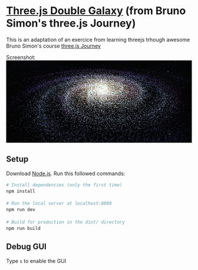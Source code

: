 # [Three.js Double Galaxy](https://threejs-double-galaxy-m1zstv7yp-valentin-orrits-projects.vercel.app/) (from Bruno Simon's three.js Journey)
This is an adaptation of an exercice from learning threejs trhough awesome Bruno Simon's course [three.js Journey](https://threejs-journey.com/)

Screenshot:\
![screenshot of the experience](/static/double-galaxy.png)

## Setup
Download [Node.js](https://nodejs.org/en/download/).
Run this followed commands:

``` bash
# Install dependencies (only the first time)
npm install

# Run the local server at localhost:8080
npm run dev

# Build for production in the dist/ directory
npm run build
```

## Debug GUI
Type `s` to enable the GUI
